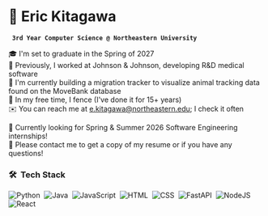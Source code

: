 # 🦆 Eric Kitagawa

**` 3rd Year Computer Science @ Northeastern University`**


🎓 I'm set to graduate in the Spring of 2027\
📜 Previously, I worked at Johnson & Johnson, developing R&D medical software\
🌱 I'm currently building a migration tracker to visualize animal tracking data found on the MoveBank database\
🤺 In my free time, I fence (I've done it for 15+ years)\
✉️ You can reach me at e.kitagawa@northeastern.edu; I check it often


:briefcase: Currently looking for Spring & Summer 2026 Software Engineering internships!\
📄 Please contact me to get a copy of my resume or if you have any questions!

### 🛠 &nbsp;Tech Stack

![Python](https://img.shields.io/badge/Python-3776AB?logo=python&logoColor=fff)&nbsp;
![Java](https://img.shields.io/badge/Java-%23ED8B00.svg?logo=openjdk&logoColor=white)&nbsp;
![JavaScript](https://img.shields.io/badge/JavaScript-F7DF1E?logo=javascript&logoColor=000)&nbsp;
![HTML](https://img.shields.io/badge/HTML-%23E34F26.svg?logo=html5&logoColor=white)&nbsp;
![CSS](https://img.shields.io/badge/CSS-639?logo=css&logoColor=fff)&nbsp;
![FastAPI](https://img.shields.io/badge/FastAPI-009485.svg?logo=fastapi&logoColor=white)&nbsp;
![NodeJS](https://img.shields.io/badge/Node.js-6DA55F?logo=node.js&logoColor=white)&nbsp;
![React](https://img.shields.io/badge/React-%2320232a.svg?logo=react&logoColor=%2361DAFB)&nbsp;

